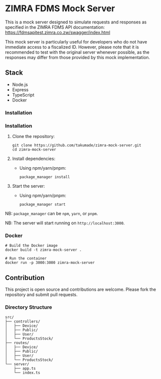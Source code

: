 # ZIMRA FDMS Mock Server

This is a mock server designed to simulate requests and responses as specified in the ZIMRA FDMS API documentation: https://fdmsapitest.zimra.co.zw/swagger/index.html

This mock server is particularly useful for developers who do not have immediate access to a fiscalized ID. However, please note that it is recommended to test with the original server whenever possible, as the responses may differ from those provided by this mock implementation.

## Stack

- Node.js
- Express
- TypeScript
- Docker

### Installation

### Installation

1. Clone the repository:
   ```
   git clone https://github.com/takumade/zimra-mock-server.git
   cd zimra-mock-server
   ```

2. Install dependencies:
   - Using npm/yarn/pnpm:
     ```
     package_manager install
     ```

3. Start the server:
   - Using npm/yarn/pnpm:
     ```
     package_manager start
     ```

NB: `package_manager` can be `npm`, `yarn`, or `pnpm`.

NB: The server will start running on `http://localhost:3000`.





### Docker 

```docker
# Build the Docker image
docker build -t zimra-mock-server .

# Run the container
docker run -p 3000:3000 zimra-mock-server
```

## Contribution
This project is open source and contributions are welcome. Please fork the repository and submit pull requests. 

### Directory Structure

```
src/
├── controllers/
│   ├── Device/
│   ├── Public/
│   ├── User/
│   └── ProductsStock/
├── routes/
│   ├── Device/
│   ├── Public/
│   ├── User/
│   └── ProductsStock/
└── server/
    ├── app.ts
    └── index.ts
```

